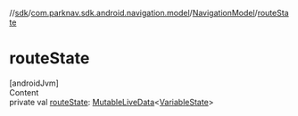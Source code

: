 //[sdk](../../../index.md)/[com.parknav.sdk.android.navigation.model](../index.md)/[NavigationModel](index.md)/[routeState](route-state.md)



# routeState  
[androidJvm]  
Content  
private val [routeState](route-state.md): [MutableLiveData](https://developer.android.com/reference/kotlin/androidx/lifecycle/MutableLiveData.html)<[VariableState](../-variable-state/index.md)>  



